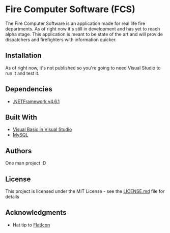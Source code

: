 # Fire Computer Software (FCS)

The Fire Computer Software is an application made for real life fire departments. As of right now it's still in development and has yet to reach alpha stage. This application is meant to be state of the art and will provide dispatchers and firefighters with information quicker.

## Installation

As of right now, it's not published so you're going to need Visual Studio to run it and test it.

## Dependencies

* [.NETFramework v4.6.1](https://www.microsoft.com/en-us/download/details.aspx?id=49982)

## Built With

* [Visual Basic in Visual Studio](https://visualstudio.microsoft.com/)
* [MySQL](https://www.mysql.com/)

## Authors

One man project :D

## License

This project is licensed under the MIT License - see the [LICENSE.md](LICENSE.md) file for details

## Acknowledgments

* Hat tip to [FlatIcon](https://www.flaticon.com/)
